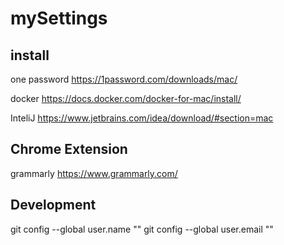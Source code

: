 # mySettings

## install

one password
https://1password.com/downloads/mac/

docker
https://docs.docker.com/docker-for-mac/install/

InteliJ
https://www.jetbrains.com/idea/download/#section=mac

## Chrome Extension

grammarly
https://www.grammarly.com/

## Development

git config --global user.name ""
git config --global user.email ""




